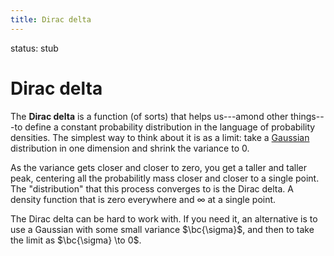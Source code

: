 ```yaml
---
title: Dirac delta
---
```


status: stub

# Dirac delta

The **Dirac delta** is a function (of sorts) that helps us---amond other things---to define a constant probability distribution in the language of probability densities. The simplest way to think about it is as a limit: take a [Gaussian](gaussians) distribution in one dimension and shrink the variance to 0. 

As the variance gets closer and closer to zero, you get a taller and taller peak, centering all the probabilitly mass closer and closer to a single point. The "distribution" that this process converges to is the Dirac delta. A density function that is zero everywhere and $\infty$ at a single point.

The Dirac delta can be hard to work with. If you need it, an alternative is to use a Gaussian with some small variance $\bc{\sigma}$, and then to take the limit as $\bc{\sigma} \to 0$. 